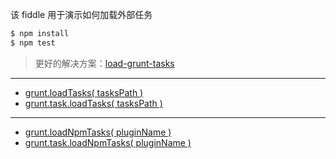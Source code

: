 该 fiddle 用于演示如何加载外部任务

```sh
$ npm install
$ npm test
```

> 更好的解决方案：[load-grunt-tasks](https://www.npmjs.com/package/load-grunt-tasks)

---

- [grunt.loadTasks( tasksPath )](http://gruntjs.com/api/grunt.task#grunt.task.loadtasks)
- [grunt.task.loadTasks( tasksPath )](http://gruntjs.com/api/grunt.task#grunt.task.loadtasks)

---

- [grunt.loadNpmTasks( pluginName )](http://gruntjs.com/api/grunt.task#grunt.task.loadnpmtasks)
- [grunt.task.loadNpmTasks( pluginName )](http://gruntjs.com/api/grunt.task#grunt.task.loadnpmtasks)
